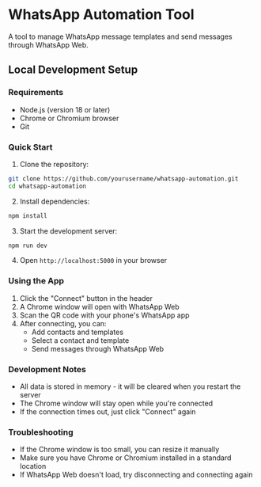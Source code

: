 # WhatsApp Automation Tool

A tool to manage WhatsApp message templates and send messages through WhatsApp Web.

## Local Development Setup

### Requirements
- Node.js (version 18 or later)
- Chrome or Chromium browser
- Git

### Quick Start

1. Clone the repository:
```bash
git clone https://github.com/yourusername/whatsapp-automation.git
cd whatsapp-automation
```

2. Install dependencies:
```bash
npm install
```

3. Start the development server:
```bash
npm run dev
```

4. Open `http://localhost:5000` in your browser

### Using the App
1. Click the "Connect" button in the header
2. A Chrome window will open with WhatsApp Web
3. Scan the QR code with your phone's WhatsApp app
4. After connecting, you can:
   - Add contacts and templates
   - Select a contact and template
   - Send messages through WhatsApp Web

### Development Notes
- All data is stored in memory - it will be cleared when you restart the server
- The Chrome window will stay open while you're connected
- If the connection times out, just click "Connect" again

### Troubleshooting
- If the Chrome window is too small, you can resize it manually
- Make sure you have Chrome or Chromium installed in a standard location
- If WhatsApp Web doesn't load, try disconnecting and connecting again